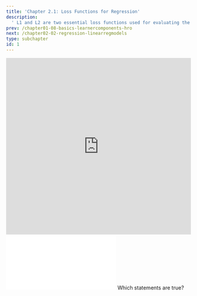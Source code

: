 ```yaml
---
title: 'Chapter 2.1: Loss Functions for Regression'
description:
  ' L1 and L2 are two essential loss functions used for evaluating the performance of regression models. This section defines L1 and L2 loss and explains the differences.'
prev: /chapter01-08-basics-learnercomponents-hro
next: /chapter02-02-regression-linearregmodels
type: subchapter
id: 1
---
```


<exercise id="1" title="Video Lecture">
<iframe width="100%" height="480" src="https://www.youtube.com/embed/Syrzezpj2FY" frameborder="0" allow="accelerometer; autoplay; encrypted-media; gyroscope; picture-in-picture" allowfullscreen></iframe>
</exercise>

<exercise id="2" title="Slides">
<object data="pdfs/2/slides-regression-losses.pdf" type="application/pdf" style="width:100%;height:480px">
    <embed src="pdfs/2/slides-regression-losses.pdf" type="application/pdf" />
</object>
</exercise>


<exercise id="3" title="Quiz">
Which statements are true?
<choice>
<opt text="The absolute loss function is more sensitive to outliers than the quadratic loss function.">
</opt>
<opt text="Optimization of `L2` loss is easier than of `L1` loss." correct="true">
</opt>
</choice>
</exercise>

